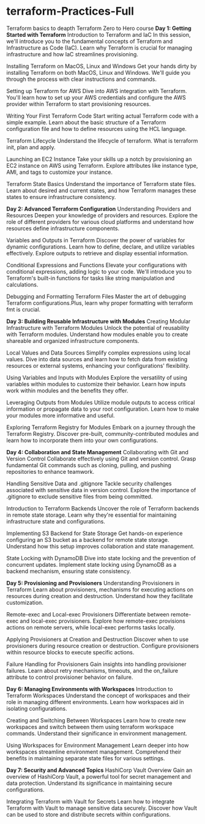 # terraform-Practices-Full
Terraform basics to deapth
Terraform Zero to Hero course
**Day 1: Getting Started with Terraform**
Introduction to Terraform and IaC
In this session, we'll introduce you to the fundamental concepts of Terraform and Infrastructure as Code (IaC). Learn why Terraform is crucial for managing infrastructure and how IaC streamlines provisioning.

Installing Terraform on MacOS, Linux and Windows
Get your hands dirty by installing Terraform on both MacOS, Linux and Windows. We'll guide you through the process with clear instructions and commands.

Setting up Terraform for AWS
Dive into AWS integration with Terraform. You'll learn how to set up your AWS credentials and configure the AWS provider within Terraform to start provisioning resources.

Writing Your First Terraform Code
Start writing actual Terraform code with a simple example. Learn about the basic structure of a Terraform configuration file and how to define resources using the HCL language.

Terraform Lifecycle
Understand the lifecycle of terraform. What is terraform init, plan and apply.

Launching an EC2 Instance
Take your skills up a notch by provisioning an EC2 instance on AWS using Terraform. Explore attributes like instance type, AMI, and tags to customize your instance.

Terraform State Basics
Understand the importance of Terraform state files. Learn about desired and current states, and how Terraform manages these states to ensure infrastructure consistency.

**Day 2: Advanced Terraform Configuration**
Understanding Providers and Resources
Deepen your knowledge of providers and resources. Explore the role of different providers for various cloud platforms and understand how resources define infrastructure components.

Variables and Outputs in Terraform
Discover the power of variables for dynamic configurations. Learn how to define, declare, and utilize variables effectively. Explore outputs to retrieve and display essential information.

Conditional Expressions and Functions
Elevate your configurations with conditional expressions, adding logic to your code. We'll introduce you to Terraform's built-in functions for tasks like string manipulation and calculations.

Debugging and Formatting Terraform Files
Master the art of debugging Terraform configurations.Plus, learn why proper formatting with terraform fmt is crucial.

**Day 3: Building Reusable Infrastructure with Modules**
Creating Modular Infrastructure with Terraform Modules
Unlock the potential of reusability with Terraform modules. Understand how modules enable you to create shareable and organized infrastructure components.

Local Values and Data Sources
Simplify complex expressions using local values. Dive into data sources and learn how to fetch data from existing resources or external systems, enhancing your configurations' flexibility.

Using Variables and Inputs with Modules
Explore the versatility of using variables within modules to customize their behavior. Learn how inputs work within modules and the benefits they offer.

Leveraging Outputs from Modules
Utilize module outputs to access critical information or propagate data to your root configuration. Learn how to make your modules more informative and useful.

Exploring Terraform Registry for Modules
Embark on a journey through the Terraform Registry. Discover pre-built, community-contributed modules and learn how to incorporate them into your own configurations.

**Day 4: Collaboration and State Management**
Collaborating with Git and Version Control
Collaborate effectively using Git and version control. Grasp fundamental Git commands such as cloning, pulling, and pushing repositories to enhance teamwork.

Handling Sensitive Data and .gitignore
Tackle security challenges associated with sensitive data in version control. Explore the importance of .gitignore to exclude sensitive files from being committed.

Introduction to Terraform Backends
Uncover the role of Terraform backends in remote state storage. Learn why they're essential for maintaining infrastructure state and configurations.

Implementing S3 Backend for State Storage
Get hands-on experience configuring an S3 bucket as a backend for remote state storage. Understand how this setup improves collaboration and state management.

State Locking with DynamoDB
Dive into state locking and the prevention of concurrent updates. Implement state locking using DynamoDB as a backend mechanism, ensuring state consistency.

**Day 5: Provisioning and Provisioners**
Understanding Provisioners in Terraform
Learn about provisioners, mechanisms for executing actions on resources during creation and destruction. Understand how they facilitate customization.

Remote-exec and Local-exec Provisioners
Differentiate between remote-exec and local-exec provisioners. Explore how remote-exec provisions actions on remote servers, while local-exec performs tasks locally.

Applying Provisioners at Creation and Destruction
Discover when to use provisioners during resource creation or destruction. Configure provisioners within resource blocks to execute specific actions.

Failure Handling for Provisioners
Gain insights into handling provisioner failures. Learn about retry mechanisms, timeouts, and the on_failure attribute to control provisioner behavior on failure.

**Day 6: Managing Environments with Workspaces**
Introduction to Terraform Workspaces
Understand the concept of workspaces and their role in managing different environments. Learn how workspaces aid in isolating configurations.

Creating and Switching Between Workspaces
Learn how to create new workspaces and switch between them using terraform workspace commands. Understand their significance in environment management.

Using Workspaces for Environment Management
Learn deeper into how workspaces streamline environment management. Comprehend their benefits in maintaining separate state files for various settings.

**Day 7: Security and Advanced Topics**
HashiCorp Vault Overview
Gain an overview of HashiCorp Vault, a powerful tool for secret management and data protection. Understand its significance in maintaining secure configurations.

Integrating Terraform with Vault for Secrets
Learn how to integrate Terraform with Vault to manage sensitive data securely. Discover how Vault can be used to store and distribute secrets within configurations.
